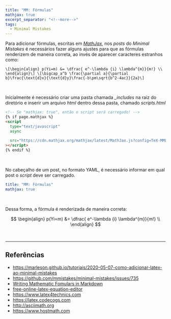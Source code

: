 ```yaml
---
title: "MM: Fórmulas"
mathjax: true
excerpt_separator: "<!--more-->"
tags:
  - Minimal Mistakes
---
```


Para adicionar fórmulas, escritas em [_MathJax_](https://www.mathjax.org/), nos _posts_ do _Minimal Mistakes_ é necessários fazer alguns ajustes para que as fórmulas renderizem de maneira correta, ao invés de aparecer caracteres estranhos como:

```
\[\begin{align} p(Yi=m) &= \dfrac{ e^-\lambda {i} \lambda^{m}}{m!} \\ \end{align}\] \[\bigcap_a^b \frac{\partial a}{\partial b}\frac{\text{d}x}{\text{d}y}\frac{-b\pm\sqrt{b^2-4ac}}{2a}\]
```

<br>

Inicialmente é necessário criar uma pasta chamada _\_includes_ na raiz do diretório e inserir um arquivo _html_ dentro dessa pasta, chamado _scripts.html_

```html
<!-- Se "mathjax: true", então o script será carregado! -->
{% if page.mathjax %}
<script
  type="text/javascript"
  async
  ​
  src="https://cdn.mathjax.org/mathjax/latest/MathJax.js?config=TeX-MML-AM_CHTML"
></script>
{% endif %}
```

<br>

No cabeçalho de um post, no formato YAML, é necessário informar em qual post o _script_ deve ser carregado.

```yaml
title: "MM: Fórmulas"
mathjax: true
```

<br>

Dessa forma, a fórmula é renderizada de maneira correta:

$$
\begin{align}
  p(Yi=m) &= \dfrac{ e^-\lambda {i} \lambda^{m}}{m!} \\
\end{align}
$$

<br>

----

## Referências

- https://marleson.github.io/tutoriais/2020-05-07-como-adicionar-latex-ao-minimal-mistakes
- https://github.com/mmistakes/minimal-mistakes/issues/735
- [Writing Mathematic Fomulars in Markdown](https://csrgxtu.github.io/2015/03/20/Writing-Mathematic-Fomulars-in-Markdown/)
- [free-online-latex-equation-editor](http://www.sciweavers.org/free-online-latex-equation-editor)
- https://www.latex4technics.com
- https://latex.codecogs.com
- http://asciimath.org
- https://www.hostmath.com
